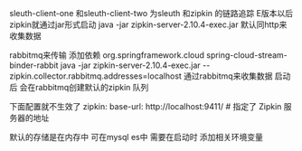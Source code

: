 sleuth-client-one 和sleuth-client-two 为sleuth  和zipkin 的链路追踪
E版本以后 zipkin就通过jar形式启动
java -jar zipkin-server-2.10.4-exec.jar    默认同http来收集数据

rabbitmq来传输
添加依赖
<dependency>
			<groupId>org.springframework.cloud</groupId>
			<artifactId>spring-cloud-stream-binder-rabbit</artifactId>
		</dependency>
java -jar zipkin-server-2.10.4-exec.jar  --zipkin.collector.rabbitmq.addresses=localhost  通过rabbitmq来收集数据
启动后 会在rabbitmq创建默认的zipkin 队列

下面配置就不生效了
zipkin:
    base-url: http://localhost:9411/ # 指定了 Zipkin 服务器的地址   
    
    
默认的存储是在内存中  可在mysql  es中  需要在启动时 添加相关环境变量